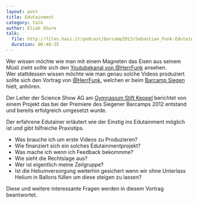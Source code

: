 ```yaml
---
layout: post
title: Edutainment
category: talk
author: Eliah Shure
talk:
  file: http://files.hasi.it/podcast/barcamp2013/Sebastian_Funk-Edutainment.mp3
  duration: 00:48:35
---
```

Wer wissen möchte wie man mit einem Magneten das Eisen aus seinem Müsli zieht sollte sich den [Youtubekanal von @HerrFunk](https://www.youtube.com/user/MrHrFunk) ansehen.  
Wer stattdessen wissen möchte wie man genau solche Videos produziert sollte sich den Vortrag von [@HerrFunk](https://twitter.com/HerrFunk), welchen er beim [Barcamp Siegen](http://barcamp-siegen.de/) hielt, anhören.  

<!-- break -->

Der Leiter der Science Show AG am [Gymnasium Stift Keppel](http://www.stiftkeppel.de/joomla/index.php) berichtet von einem Projekt das bei der Premiere des Siegener Barcamps 2012 entstand und bereits erfolgreich umgesetzt wurde.  

Der erfahrene Edutainer erläutert wie der Einstig ins Edutainment möglich ist und gibt hilfreiche Praxistips.  

* Was brauche ich um erste Videos zu Produzieren?
* Wie finanziert sich ein solches Edutainmentprojekt?
* Was mache ich wenn ich Feedback bekommme?
* Wie sieht die Rechtslage aus?
* Wer ist eigentlich meine Zeilgruppe?
* Ist die Heliumversorgung weiterhin gesichert wenn wir ohne Unterlass Helium in Ballons füllen um diese steigen zu lassen?  

Diese und weitere interessante Fragen werden in diesem Vortrag beantwortet.
